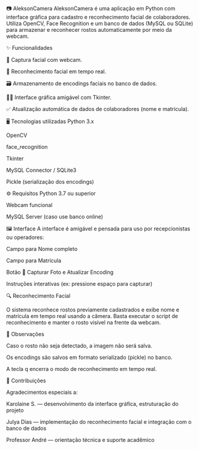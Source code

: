 📷 AleksonCamera
AleksonCamera é uma aplicação em Python com interface gráfica para cadastro e reconhecimento facial de colaboradores. Utiliza OpenCV, Face Recognition e um banco de dados (MySQL ou SQLite) para armazenar e reconhecer rostos automaticamente por meio da webcam.

✨ Funcionalidades

📸 Captura facial com webcam.

🧠 Reconhecimento facial em tempo real.

🗃️ Armazenamento de encodings faciais no banco de dados.

🧑‍💼 Interface gráfica amigável com Tkinter.

✅ Atualização automática de dados de colaboradores (nome e matrícula).


🖥️ Tecnologias utilizadas
Python 3.x

OpenCV

face_recognition

Tkinter

MySQL Connector / SQLite3

Pickle (serialização dos encodings)


⚙️ Requisitos
Python 3.7 ou superior

Webcam funcional

MySQL Server (caso use banco online)

🖼️ Interface
A interface é amigável e pensada para uso por recepcionistas ou operadores:

Campo para Nome completo

Campo para Matrícula

Botão 📸 Capturar Foto e Atualizar Encoding

Instruções interativas (ex: pressione espaço para capturar)

🔍 Reconhecimento Facial

O sistema reconhece rostos previamente cadastrados e exibe nome e matrícula em tempo real usando a câmera. Basta executar o script de reconhecimento e manter o rosto visível na frente da webcam.

📌 Observações

Caso o rosto não seja detectado, a imagem não será salva.

Os encodings são salvos em formato serializado (pickle) no banco.

A tecla q encerra o modo de reconhecimento em tempo real.

🤝 Contribuições

Agradecimentos especiais a:

Karolaine S. — desenvolvimento da interface gráfica, estruturação do projeto

Julya Dias — implementação do reconhecimento facial e integração com o banco de dados

Professor André — orientação técnica e suporte acadêmico

